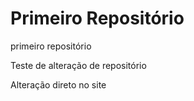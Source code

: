 # Primeiro Repositório
 primeiro repositório
 
 Teste de alteração de repositório

 Alteração direto no site
